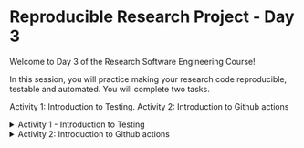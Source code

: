 # Reproducible Research Project - Day 3

Welcome to Day 3 of the Research Software Engineering Course!

In this session, you will practice making your research code reproducible, testable and automated.
You will complete two tasks.

Activity 1: Introduction to Testing.
Activity 2: Introduction to Github actions


<details>
<summary>Activity 1 - Introduction to Testing</summary>

# Activity 1: Introduction to Testing

You will work inside the provided Jupyter notebook and complete a series of tasks

<a target="_blank" href="https://colab.research.google.com/github/likeajumprope/RSE_Juelich/blob/main/day3/reproducible-research-project_day_3/notebooks/Day3.ipynb">
  <img src="https://colab.research.google.com/assets/colab-badge.svg" alt="Open In Colab"/>
</a>

Carefully read the instructions in the notebook. Here is an overview about what you will do:

1. First you will write inline `assert` startements for two functions, one that tests the number of rows in your data frame and one that tests that the data frame has no NaNs.

2. Then you will wrap these assert statements into functions and run them from within the Jupyter notebook.

3. Next, you will create a deccated `test` folder in the root of your `research project folder`.  You will create two files, one for each test function that you have created. You will then run these functions from the Jupyter notebook command line using `pytest`.

4. You will create a Makefile and add the `pytest` command into it. You can now run the tests from the mMakefile.

Careful: your work will not automatically be saved. If you want to save it, you can `Create a copy on your Google Drive`

</details>

<details>
<summary>Activity 2: Introduction to Github actions</summary>

# Activity 2: Introduction to Github actions

# Add a github action workflow

You’ll find a workflow .yaml file in your Day 3 repository.

This file schedules the creation of an issue at the beginning of the month.

Set the workflow up:

1.	On Github, in the root of the course project, create a folder named .github/workflows.
2.	Move the YAML file into that folder.
3.	Push the changes to GitHub.

Run the workflow manually:
4.	Go to the Actions tab on GitHub and run the workflow manually.

</details>